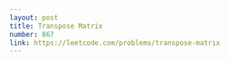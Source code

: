 ```yaml
---
layout: post
title: Transpose Matrix
number: 867
link: https://leetcode.com/problems/transpose-matrix
---
```

